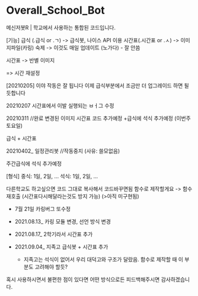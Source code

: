 # Overall_School_Bot
메신저봇R | 학교에서 사용하는 통합된 코드입니다.

[기능]
급식 (.급식 or .ㄱ) -> 급식봇, 나이스 API 이용
시간표(.시간표 or .ㅅ) -> 이미지파일(카링)
숙제 -> 이것도 매일 업데이트 (노가다) - 잘 안씀

시간표 -> 반별 이미지 


=> 시간 재설정 

[20210205]
이야 작동은 잘 됩니다
이제 급식부분에서 조금만 더 업그레이드 하면 될듯합니다

20210207
시간표에서 이발 실행되는 ㅂㅓ그 수정

20210311 //완료
변경된 이미지 시간표 코드 추가예정
+급식에 석식 추가예정 (이번주 토요일)

급식 + 시간표

20210402_ 일정관리봇 //작동중지 (사유: 쓸모없음)

주간급식에 석식 추가예정

[형식]
중식: 1일, 2일, ...
석식: 1일, 2일, ...


다른학교도 하고싶으면 코드 그대로 복사해서 코드바꾸면됨
함수로 제작할게요 -> 함수재호출
(시간표다시해달라는것도 방지 가능) (>아직 미구현됨)

+ 7월 21일 카링버그 또수정

+ 2021.08.13_ 카링 모듈 변경, 선언 방식 변경

+ 2021.08.17_ 2학기라서 시간표 추가

+ 2021.09.04_ 지족고 급식봇 + 시간표 추가
    - 지족고는 석식이 없어서 우리 대덕고와 구조가 달랐음. 함수로 제작할 때 이 부분도 고려해야 할듯?



혹시 사용하시면서 불편한 점이 있다면 어떤 방식으로든 피드백해주시면 감사하겠습니다.
